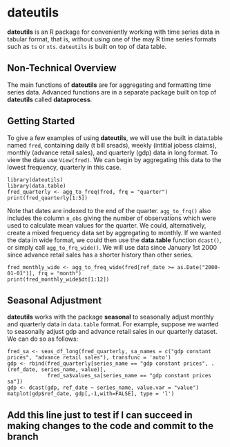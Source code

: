 
# dateutils

**dateutils** is an R package for conveniently working with time series data in tabular format, that is, without using one of the may R time series formats such as `ts` or `xts`. `dateutils` is built on top of data table.

## Non-Technical Overview

The main functions of **dateutils** are for aggregating and formatting time series data. Advanced functions are in a separate package built on top of **dateutils** called **dataprocess**. 

## Getting Started

To give a few examples of using **dateutils**, we will use the built in data.table named `fred`, containing daily (t bill sreads), weekly (intitial jobess claims), monthly (advance retail sales), and quarterly (gdp) data in long format. To view the data use `View(fred)`. We can begin by aggregating this data to the lowest frequency, quarterly in this case. 


```{r}
library(dateutils)
library(data.table)
fred_quarterly <- agg_to_freq(fred, frq = "quarter")
print(fred_quarterly[1:5])
```

Note that dates are indexed to the end of the quarter. `agg_to_frq()` also includes the column `n_obs` giving the number of observations which were used to calculate mean values for the quarter. We could, alternatively, create a mixed frequency data set by aggregating to monthly. If we wanted the data in wide format, we could then use the **data.table** function `dcast()`, or simply call `agg_to_frq_wide()`. We will use data since January 1st 2000 since advance retail sales has a shorter history than other series.

```{r}
fred_monthly_wide <- agg_to_freq_wide(fred[ref_date >= as.Date("2000-01-01")], frq = "month")
print(fred_monthly_wide$dt[1:12])
```

## Seasonal Adjustment

**dateutils** works with the package **seasonal** to seasonally adjust monthly and quarterly data in `data.table` format. For example, suppose we wanted to seasonally adjust gdp and advance retail sales in our quarterly dataset. We can do so as follows:

```{r}
fred_sa <- seas_df_long(fred_quarterly, sa_names = c("gdp constant prices", "advance retail sales"), transfunc = 'auto')
gdp <- rbind(fred_quarterly[series_name == "gdp constant prices", .(ref_date, series_name, value)],
             fred_sa$values_sa[series_name == "gdp constant prices sa"])
gdp <- dcast(gdp, ref_date ~ series_name, value.var = "value")
matplot(gdp$ref_date, gdp[,-1,with=FALSE], type = 'l')
```

## Add this line just to test if I can succeed in making changes to the code and commit to the branch